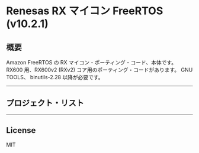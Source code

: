 Renesas RX マイコン FreeRTOS (v10.2.1)
=========

## 概要
Amazon FreeRTOS の RX マイコン・ポーティング・コード、本体です。
RX600 用、RX600v2 (RXv2) コア用のポーティング・コードがあります。
GNU TOOLS、 binutils-2.28 以降が必要です。
   
---
## プロジェクト・リスト

      
   
---
   
License
---

MIT

